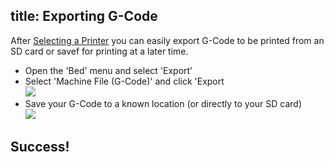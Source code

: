 title: Exporting G-Code
---
After [Selecting a Printer](selecting-a-printer.md) you can easily export G-Code to be printed from an SD card or savef for printing at a later time.

- Open the 'Bed' menu and select 'Export'
- Select 'Machine File (G-Code)' and click 'Export  
![](https://www.matterhackers.com/r/ckrJa9)
- Save your G-Code to a known location (or directly to your SD card)  
![](https://www.matterhackers.com/r/Eq87aq)
## Success!